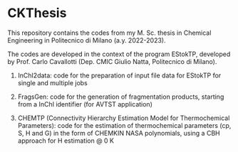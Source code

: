 # CKThesis
This repository contains the codes from my M. Sc. thesis in Chemical Engineering in Politecnico di Milano (a.y. 2022-2023).

The codes are developed in the context of the program EStokTP, developed by Prof. Carlo Cavallotti (Dep. CMIC Giulio Natta, Politecnico di Milano).

1) InChI2data: code for the preparation of input file data for EStokTP for single and multiple jobs

2) FragsGen: code for the generation of fragmentation products, starting from a InChI identifier (for AVTST application)

3) CHEMTP (Connectivity Hierarchy Estimation Model for Thermochemical Parameters): code for the estimation of thermochemical parameters (cp, S, H and G) in the form of CHEMKIN NASA polynomials, using a CBH approach for H estimation @ 0 K
